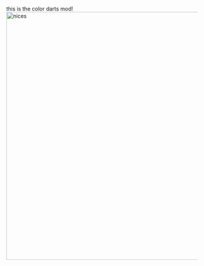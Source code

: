 this is the color darts mod!
<img width="653" alt="nices" src="https://user-images.githubusercontent.com/78683838/120538935-99760b80-c3d6-11eb-8191-2fe0ba8b43ff.png">
